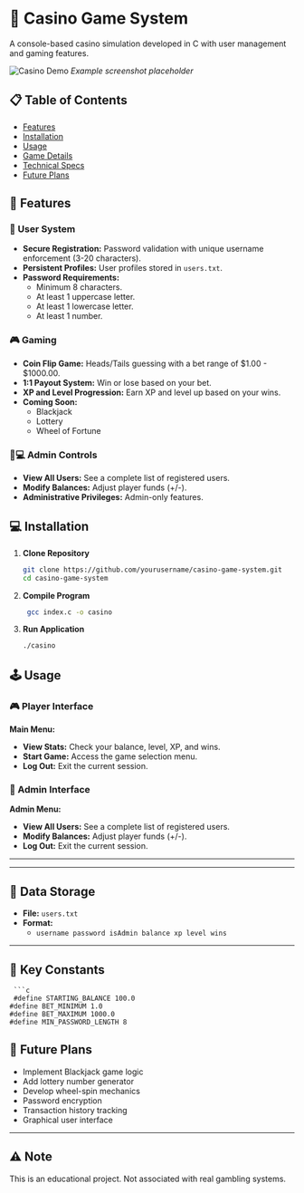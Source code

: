 # 🎰 Casino Game System

A console-based casino simulation developed in C with user management and gaming features.

![Casino Demo](https://via.placeholder.com/800x400.png?text=Casino+Game+System+Demo) *Example screenshot placeholder*

## 📋 Table of Contents
- [Features](#-features)
- [Installation](#-installation)
- [Usage](#-Usage)
- [Game Details](#-game-details)
- [Technical Specs](#-technical-specs)
- [Future Plans](#-future-plans)

## 🚀 Features

### 👤 User System
- **Secure Registration:** Password validation with unique username enforcement (3-20 characters).
- **Persistent Profiles:** User profiles stored in `users.txt`.
- **Password Requirements:**
  - Minimum 8 characters.
  - At least 1 uppercase letter.
  - At least 1 lowercase letter.
  - At least 1 number.

### 🎮 Gaming
- **Coin Flip Game:** Heads/Tails guessing with a bet range of $1.00 - $1000.00.
- **1:1 Payout System:** Win or lose based on your bet.
- **XP and Level Progression:** Earn XP and level up based on your wins.
- **Coming Soon:**
  - Blackjack
  - Lottery
  - Wheel of Fortune

### 👨💻 Admin Controls
- **View All Users:** See a complete list of registered users.
- **Modify Balances:** Adjust player funds (+/-).
- **Administrative Privileges:** Admin-only features.

## 💻 Installation

1. **Clone Repository**
   ```bash
   git clone https://github.com/yourusername/casino-game-system.git
   cd casino-game-system

2. **Compile Program**
   ```bash
    gcc index.c -o casino
   
3. **Run Application**
    ```bash
    ./casino

## 🕹️ Usage

### 🎮 Player Interface

**Main Menu:**

- **View Stats:** Check your balance, level, XP, and wins.
- **Start Game:** Access the game selection menu.
- **Log Out:** Exit the current session.

### 🔧 Admin Interface

**Admin Menu:**

- **View All Users:** See a complete list of registered users.
- **Modify Balances:** Adjust player funds (+/-).
- **Log Out:** Exit the current session.

---

---

## 📂 Data Storage

- **File:** `users.txt`
- **Format:**
  - `username password isAdmin balance xp level wins`

---

## 🔑 Key Constants

   
     ```c
     #define STARTING_BALANCE 100.0
    #define BET_MINIMUM 1.0
    #define BET_MAXIMUM 1000.0
    #define MIN_PASSWORD_LENGTH 8


  

## 📅 Future Plans

- Implement Blackjack game logic
- Add lottery number generator
- Develop wheel-spin mechanics
- Password encryption
- Transaction history tracking
- Graphical user interface

---

## ⚠️ Note

This is an educational project. Not associated with real gambling systems.

